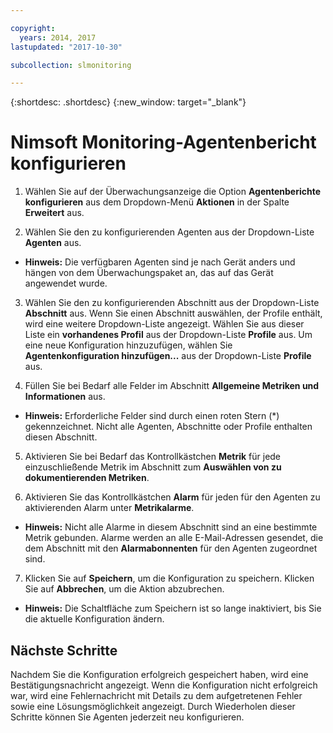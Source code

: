 ```yaml
---

copyright:
  years: 2014, 2017
lastupdated: "2017-10-30"

subcollection: slmonitoring

---
```


{:shortdesc: .shortdesc}
{:new_window: target="_blank"}

# Nimsoft Monitoring-Agentenbericht konfigurieren

1. Wählen Sie auf der Überwachungsanzeige die Option **Agentenberichte konfigurieren** aus dem Dropdown-Menü **Aktionen** in der Spalte **Erweitert** aus.

2. Wählen Sie den zu konfigurierenden Agenten aus der Dropdown-Liste **Agenten** aus.
  * **Hinweis:** Die verfügbaren Agenten sind je nach Gerät anders und hängen von dem Überwachungspaket an, das auf das Gerät angewendet wurde.

3. Wählen Sie den zu konfigurierenden Abschnitt aus der Dropdown-Liste **Abschnitt** aus. Wenn Sie einen Abschnitt auswählen, der Profile enthält, wird eine weitere Dropdown-Liste angezeigt. Wählen Sie aus dieser Liste ein **vorhandenes Profil** aus der Dropdown-Liste **Profile** aus. Um eine neue Konfiguration hinzuzufügen, wählen Sie **Agentenkonfiguration hinzufügen...** aus der Dropdown-Liste **Profile** aus.

4. Füllen Sie bei Bedarf alle Felder im Abschnitt **Allgemeine Metriken und Informationen** aus.
  * **Hinweis:** Erforderliche Felder sind durch einen roten Stern (*) gekennzeichnet. Nicht alle Agenten, Abschnitte oder Profile enthalten diesen Abschnitt.

5. Aktivieren Sie bei Bedarf das Kontrollkästchen **Metrik** für jede einzuschließende Metrik im Abschnitt zum **Auswählen von zu dokumentierenden Metriken**.

6. Aktivieren Sie das Kontrollkästchen **Alarm** für jeden für den Agenten zu aktivierenden Alarm unter **Metrikalarme**.
  * **Hinweis:** Nicht alle Alarme in diesem Abschnitt sind an eine bestimmte Metrik gebunden. Alarme werden an alle E-Mail-Adressen gesendet, die dem Abschnitt mit den **Alarmabonnenten** für den Agenten zugeordnet sind.

7. Klicken Sie auf **Speichern**, um die Konfiguration zu speichern. Klicken Sie auf **Abbrechen**, um die Aktion abzubrechen.
  * **Hinweis:** Die Schaltfläche zum Speichern ist so lange inaktiviert, bis Sie die aktuelle Konfiguration ändern.

## Nächste Schritte

Nachdem Sie die Konfiguration erfolgreich gespeichert haben, wird eine Bestätigungsnachricht angezeigt. Wenn die Konfiguration nicht erfolgreich war, wird eine Fehlernachricht mit Details zu dem aufgetretenen Fehler sowie eine Lösungsmöglichkeit angezeigt. Durch Wiederholen dieser Schritte können Sie Agenten jederzeit neu konfigurieren.
